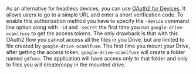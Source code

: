As an alternative for headless devices, you can use [OAuth2 for Devices](https://developers.google.com/identity/protocols/OAuth2ForDevices). It allows users to go to a simple URL and enter a short verification code. To enable this authorization method you have to specify the `-device` command line option along with `-id` and `-secret` the first time you run `google-drive-ocamlfuse` to get the access tokens. The only drawback is that with this OAuth2 flow you cannot access all the files in you Drive, but are limited to file created by `google-drive-ocamlfuse`. The first time you mount your Drive, after getting the access token, `google-drive-ocamlfuse` will create a folder named `gdfuse`. The application will have access only to that folder and only to files you will create/copy in the mounted drive.